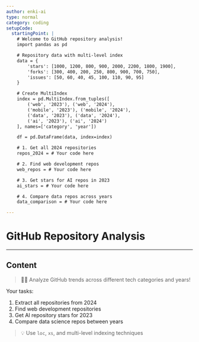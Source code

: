 ```yaml
---
author: enki-ai
type: normal
category: coding
setupCode:
  startingPoint: |
    # Welcome to GitHub repository analysis!
    import pandas as pd

    # Repository data with multi-level index
    data = {
        'stars': [1000, 1200, 800, 900, 2000, 2200, 1800, 1900],
        'forks': [300, 400, 200, 250, 800, 900, 700, 750],
        'issues': [50, 60, 40, 45, 100, 110, 90, 95]
    }

    # Create MultiIndex
    index = pd.MultiIndex.from_tuples([
        ('web', '2023'), ('web', '2024'),
        ('mobile', '2023'), ('mobile', '2024'),
        ('data', '2023'), ('data', '2024'),
        ('ai', '2023'), ('ai', '2024')
    ], names=['category', 'year'])

    df = pd.DataFrame(data, index=index)

    # 1. Get all 2024 repositories
    repos_2024 = # Your code here

    # 2. Find web development repos
    web_repos = # Your code here

    # 3. Get stars for AI repos in 2023
    ai_stars = # Your code here

    # 4. Compare data repos across years
    data_comparison = # Your code here

---
```


# GitHub Repository Analysis

---

## Content

> 👩‍💻 Analyze GitHub trends across different tech categories and years!

Your tasks:
1. Extract all repositories from 2024
2. Find web development repositories
3. Get AI repository stars for 2023
4. Compare data science repos between years

> 💡 Use `loc`, `xs`, and multi-level indexing techniques 